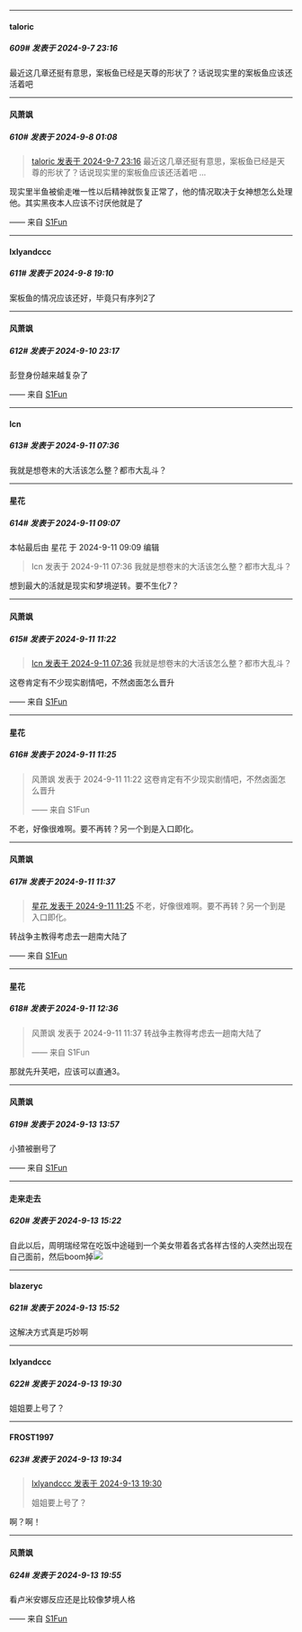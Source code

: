﻿
*****

####  taloric  
##### 609#       发表于 2024-9-7 23:16

最近这几章还挺有意思，案板鱼已经是天尊的形状了？话说现实里的案板鱼应该还活着吧


*****

####  风萧飒  
##### 610#       发表于 2024-9-8 01:08

<blockquote><a href="httphttps://bbs.saraba1st.com/2b/forum.php?mod=redirect&amp;goto=findpost&amp;pid=66141001&amp;ptid=2170642" target="_blank">taloric 发表于 2024-9-7 23:16</a>
最近这几章还挺有意思，案板鱼已经是天尊的形状了？话说现实里的案板鱼应该还活着吧 ...</blockquote>
现实里半鱼被偷走唯一性以后精神就恢复正常了，他的情况取决于女神想怎么处理他。其实黑夜本人应该不讨厌他就是了

—— 来自 [S1Fun](https://s1fun.koalcat.com)


*****

####  lxlyandccc  
##### 611#       发表于 2024-9-8 19:10

案板鱼的情况应该还好，毕竟只有序列2了


*****

####  风萧飒  
##### 612#       发表于 2024-9-10 23:17

彭登身份越来越复杂了

—— 来自 [S1Fun](https://s1fun.koalcat.com)


*****

####  lcn  
##### 613#       发表于 2024-9-11 07:36

我就是想卷末的大活该怎么整？都市大乱斗？


*****

####  星花  
##### 614#       发表于 2024-9-11 09:07

 本帖最后由 星花 于 2024-9-11 09:09 编辑 
<blockquote>lcn 发表于 2024-9-11 07:36
我就是想卷末的大活该怎么整？都市大乱斗？</blockquote>

想到最大的活就是现实和梦境逆转。要不生化7？


*****

####  风萧飒  
##### 615#       发表于 2024-9-11 11:22

<blockquote><a href="httphttps://bbs.saraba1st.com/2b/forum.php?mod=redirect&amp;goto=findpost&amp;pid=66171175&amp;ptid=2170642" target="_blank">lcn 发表于 2024-9-11 07:36</a>
我就是想卷末的大活该怎么整？都市大乱斗？</blockquote>
这卷肯定有不少现实剧情吧，不然卤面怎么晋升

—— 来自 [S1Fun](https://s1fun.koalcat.com)

*****

####  星花  
##### 616#       发表于 2024-9-11 11:25

<blockquote>风萧飒 发表于 2024-9-11 11:22
这卷肯定有不少现实剧情吧，不然卤面怎么晋升

—— 来自 S1Fun</blockquote>
不老，好像很难啊。要不再转？另一个到是入口即化。


*****

####  风萧飒  
##### 617#       发表于 2024-9-11 11:37

<blockquote><a href="httphttps://bbs.saraba1st.com/2b/forum.php?mod=redirect&amp;goto=findpost&amp;pid=66173245&amp;ptid=2170642" target="_blank">星花 发表于 2024-9-11 11:25</a>
不老，好像很难啊。要不再转？另一个到是入口即化。</blockquote>
转战争主教得考虑去一趟南大陆了

—— 来自 [S1Fun](https://s1fun.koalcat.com)


*****

####  星花  
##### 618#       发表于 2024-9-11 12:36

<blockquote>风萧飒 发表于 2024-9-11 11:37
转战争主教得考虑去一趟南大陆了

—— 来自 S1Fun</blockquote>
那就先升芙吧，应该可以直通3。


*****

####  风萧飒  
##### 619#       发表于 2024-9-13 13:57

小猹被删号了

—— 来自 [S1Fun](https://s1fun.koalcat.com)


*****

####  走来走去  
##### 620#       发表于 2024-9-13 15:22

自此以后，周明瑞经常在吃饭中途碰到一个美女带着各式各样古怪的人突然出现在自己面前，然后boom掉<img src="https://static.saraba1st.com/image/smiley/face2017/003.png" referrerpolicy="no-referrer">


*****

####  blazeryc  
##### 621#       发表于 2024-9-13 15:52

这解决方式真是巧妙啊


*****

####  lxlyandccc  
##### 622#       发表于 2024-9-13 19:30

姐姐要上号了？


*****

####  FROST1997  
##### 623#       发表于 2024-9-13 19:34

<blockquote><a href="httphttps://bbs.saraba1st.com/2b/forum.php?mod=redirect&amp;goto=findpost&amp;pid=66197297&amp;ptid=2170642" target="_blank">lxlyandccc 发表于 2024-9-13 19:30</a>

姐姐要上号了？</blockquote>
啊？啊！


*****

####  风萧飒  
##### 624#       发表于 2024-9-13 19:55

看卢米安娜反应还是比较像梦境人格

—— 来自 [S1Fun](https://s1fun.koalcat.com)

